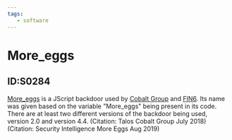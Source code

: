 ```yaml
---
tags:
   - software
---
```

# More_eggs
## ID:S0284
[More_eggs](software/S0284) is a JScript backdoor used by [Cobalt Group](groups/G0080) and [FIN6](groups/G0037). Its name was given based on the variable "More_eggs" being present in its code. There are at least two different versions of the backdoor being used, version 2.0 and version 4.4. (Citation: Talos Cobalt Group July 2018)(Citation: Security Intelligence More Eggs Aug 2019)
